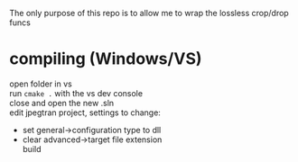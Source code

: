 The only purpose of this repo is to allow me to wrap the lossless crop/drop funcs  

# compiling (Windows/VS)  
open folder in vs  
run `cmake .` with the vs dev console  
close and open the new .sln  
edit jpegtran project, settings to change:  
* set general->configuration type to dll  
* clear advanced->target file extension  
build  
